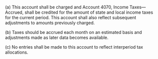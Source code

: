 (a) This account shall be charged and Account 4070, Income Taxes—Accrued, shall be credited for the amount of state and local income taxes for the current period. This account shall also reflect subsequent adjustments to amounts previously charged.

(b) Taxes should be accrued each month on an estimated basis and adjustments made as later data becomes available.
              

(c) No entries shall be made to this account to reflect interperiod tax allocations.

